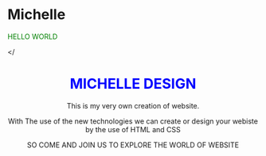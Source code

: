 # Michelle

<p style="color:green;">HELLO WORLD</p>

</<!DOCTYPE html>
<html>
<body>

<center>
<h1 style="color:blue;">MICHELLE DESIGN</h1>
</html>



<p>
This is my very own creation of website.
</p>

<p>
With The use of the new technologies we can create or design your webiste by the use of HTML and CSS 
</p>

<p>
SO COME AND JOIN US TO EXPLORE THE WORLD OF WEBSITE
</p>




